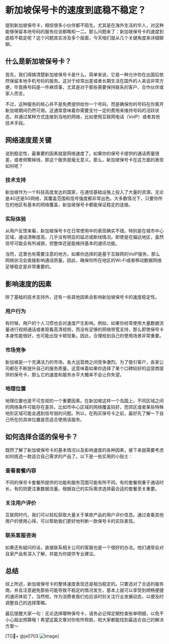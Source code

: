 # 新加坡保号卡的速度到底稳不稳定？

提到新加坡保号卡，相信很多小伙伴都不陌生。尤其是在海外生活的华人，对这种能够保留本地号码的服务应该都略知一二。那么问题来了：新加坡保号卡的速度到底稳不稳定呢？这个问题其实涉及多个层面，今天咱们就从几个关键角度来详细聊聊。

## 什么是新加坡保号卡？

首先，我们得搞清楚新加坡保号卡是什么。简单来说，它是一种允许你在出国后依然保留本地手机号码的服务。这对于经常出差或者长期生活在国外的人来说非常方便，毕竟换号码是一件麻烦事，尤其是对于那些需要保持联系的客户、合作伙伴或家人而言。

不过，这种服务的核心并不是免费提供给你一个号码，而是确保你的号码在你离开新加坡期间仍然可用。这通常意味着你需要支付一定的费用来维持号码的活跃状态，并通过某种方式连接到当地的网络，比如使用互联网电话（VoIP）或者其他技术手段。

## 网络速度是关键

说到稳定性，最重要的因素就是网络速度了。如果你的保号卡提供的通话质量很差，或者频繁掉线，那这个服务就毫无意义。那么，新加坡保号卡在这方面的表现如何呢？

### 技术支持

新加坡作为一个科技高度发达的国家，在通信基础设施上投入了大量的资源。无论是4G还是5G网络，其覆盖范围和信号强度都非常出色。大多数情况下，只要你所在的地区有基本的网络覆盖，新加坡保号卡都能保证稳定的连接。

### 实际体验

从用户反馈来看，新加坡保号卡在日常使用中的表现确实不错。特别是在城市中心区域，通话清晰度高，几乎没有明显的延迟或断线情况。即使是在偏远地区，虽然信号可能会有所减弱，但整体还是能维持基本的通讯功能。

当然，这里也有需要注意的地方。如果你选择的是基于互联网的VoIP服务，那么网络状况会直接影响通话质量。因此，确保你所在地区的Wi-Fi或者移动数据网络足够稳定是非常重要的。

## 影响速度的因素

除了基础的技术支持外，还有一些其他因素会影响新加坡保号卡的速度稳定性。

### 用户行为

有时候，用户的个人习惯也会对速度产生影响。例如，如果你经常使用大量数据流量进行视频通话或者观看高清视频，而没有足够的网络带宽支持，那么即使保号卡本身性能很好，也可能出现卡顿现象。因此，合理规划自己的使用场景非常重要。

### 市场竞争

新加坡是一个充满活力的市场，各大运营商之间竞争激烈。为了吸引客户，各家公司都在不断提升自己的服务质量。这意味着如果你选择了某个口碑较好的运营商提供的保号卡，那么它的速度和服务水平大概率不会让你失望。

### 地理位置

地理位置也是不可忽视的一个重要因素。在新加坡这样一个岛国上，不同区域之间的网络条件可能存在差异。比如市中心区域的网络覆盖较好，而郊区或者某些特殊地形区域可能会遇到信号弱的问题。所以，在购买保号卡之前，最好先了解一下自己所在的具体位置是否适合使用该服务。

## 如何选择合适的保号卡？

既然了解了新加坡保号卡的基本情况以及影响速度的各种因素，接下来就需要考虑如何挑选一款适合自己需求的产品了。以下是一些实用的小贴士：

### 查看套餐内容

不同的保号卡套餐所提供的功能和服务范围可能有所不同。有的套餐侧重于通话时长，有的则更注重数据流量。根据自己的实际需求选择最合适的套餐至关重要。

### 关注用户评价

互联网时代，我们可以轻松获取大量关于某款产品的用户评价信息。通过查看其他用户的使用心得，可以帮助我们更好地判断一款保号卡的实际表现。

### 联系客服咨询

如果还有疑问的话，直接联系相关公司的客服也是一个很好的办法。他们通常会对自家产品有深入了解，并能为你提供专业建议。

## 总结

综上所述，新加坡保号卡的整体速度表现还是相当稳定的。只要选对了合适的服务商，并且注意避免那些可能导致不稳定的情况发生，基本上就可以享受到顺畅便捷的通讯体验了。当然啦，作为消费者我们也应该时刻关注行业发展动态，以便及时调整自己的选择策略。

最后提醒大家一句：无论选择哪种保号卡，请务必记得定期检查账单明细，以免不小心超出预算哦！希望这篇文章对你有所帮助，祝大家都能找到最适合自己的解决方案～

[TG💪+ @jx0703 ![Image](https://github.com/user-attachments/assets/dbca1d08-cadb-493c-b0ec-ad6f7a83f270)]